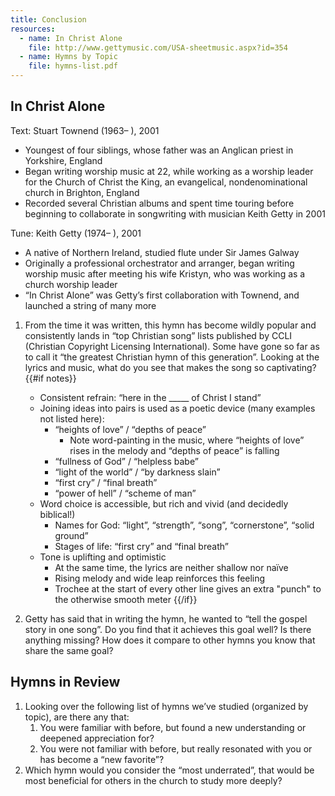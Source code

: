 ```yaml
---
title: Conclusion
resources:
  - name: In Christ Alone
    file: http://www.gettymusic.com/USA-sheetmusic.aspx?id=354
  - name: Hymns by Topic
    file: hymns-list.pdf
---
```

## In Christ Alone

Text: Stuart Townend (1963– ), 2001
 - Youngest of four siblings, whose father was an Anglican priest in Yorkshire, England
 - Began writing worship music at 22, while working as a worship leader for the Church of Christ the King, an evangelical, nondenominational church in Brighton, England
 - Recorded several Christian albums and spent time touring before beginning to collaborate in songwriting with musician Keith Getty in 2001

Tune: Keith Getty (1974– ), 2001
 - A native of Northern Ireland, studied flute under Sir James Galway
 - Originally a professional orchestrator and arranger, began writing worship music after meeting his wife Kristyn, who was working as a church worship leader
 - “In Christ Alone” was Getty’s first collaboration with Townend, and launched a string of many more

1. From the time it was written, this hymn has become wildly popular and consistently lands in “top Christian song” lists published by CCLI (Christian Copyright Licensing International). Some have gone so far as to call it “the greatest Christian hymn of this generation”. Looking at the lyrics and music, what do you see that makes the song so captivating?
{{#if notes}}
	- Consistent refrain: “here in the _____ of Christ I stand”
	- Joining ideas into pairs is used as a poetic device (many examples not listed here):
		- “heights of love” / “depths of peace”
			- Note word-painting in the music, where “heights of love” rises in the melody and “depths of peace” is falling
		- “fullness of God” / “helpless babe”
		- “light of the world” / “by darkness slain”
		- “first cry” / “final breath”
		- “power of hell” / “scheme of man”
	- Word choice is accessible, but rich and vivid (and decidedly biblical!)
		- Names for God: “light”, “strength”, “song”, “cornerstone”, “solid ground”
		- Stages of life: “first cry” and “final breath”
	- Tone is uplifting and optimistic
		- At the same time, the lyrics are neither shallow nor naïve
		- Rising melody and wide leap reinforces this feeling
		- Trochee at the start of every other line gives an extra "punch" to the otherwise smooth meter
{{/if}}

1. Getty has said that in writing the hymn, he wanted to “tell the gospel story in one song”. Do you find that it achieves this goal well? Is there anything missing? How does it compare to other hymns you know that share the same goal?

## Hymns in Review

1. Looking over the following list of hymns we’ve studied (organized by topic), are there any that:
	1. You were familiar with before, but found a new understanding or deepened appreciation for?
	1. You were not familiar with before, but really resonated with you or has become a “new favorite”?
1. Which hymn would you consider the “most underrated”, that would be most beneficial for others in the church to study more deeply?
